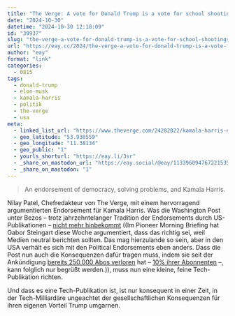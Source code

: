 ```yaml
---
title: "The Verge: A vote for Donald Trump is a vote for school shootings and measles"
date: "2024-10-30"
datetime: "2024-10-30 12:18:09"
id: "39937"
slug: "the-verge-a-vote-for-donald-trump-is-a-vote-for-school-shootings-and-measles"
url: "https://eay.cc/2024/the-verge-a-vote-for-donald-trump-is-a-vote-for-school-shootings-and-measles/"
author: "eay"
format: "link"
categories:
  - 0815
tags:
  - donald-trump
  - elon-musk
  - kamala-harris
  - politik
  - the-verge
  - usa
meta:
  - linked_list_url: "https://www.theverge.com/24282022/kamala-harris-endorsement-presidential-election-2024"
  - geo_latitude: "53.930559"
  - geo_longitude: "11.38134"
  - geo_public: "1"
  - yourls_shorturl: "https://eay.li/3sr"
  - _share_on_mastodon_url: "https://eay.social/@eay/113396094767221535"
  - _share_on_mastodon: "1"
---
```


> An endorsement of democracy, solving problems, and Kamala Harris.

Nilay Patel, Chefredakteur von The Verge, mit einem hervorragend argumentierten Endorsement für Kamala Harris. Was die Washington Post unter Bezos – trotz jahrzehntelanger Tradition der Endorsements durch US-Publikationen – [nicht mehr hinbekommt](https://www.washingtonpost.com/style/media/2024/10/25/washington-post-endorsement-president/) ((Im Pioneer Morning Briefing hat Gabor Steingart diese Woche argumentiert, dass das richtig sei, weil Medien neutral berichten sollten. Das mag hierzulande so sein, aber in den USA verhält es sich mit den Political Endorsements eben anders. Dass die Post nun auch die Konsequenzen dafür tragen muss, indem sie seit der Ankündigung [bereits 250.000 Abos verloren](https://www.theguardian.com/media/2024/oct/29/washington-post-subscriber-cancellations) hat – [10% ihrer Abonnenten](https://daringfireball.net/linked/2024/10/29/amazon-prime-cancelling-pissing-in-the-ocean) –, kann folglich nur begrüßt werden.)), muss nun eine kleine, feine Tech-Publikation richten.

Und dass es eine Tech-Publikation ist, ist nur konsequent in einer Zeit, in der Tech-Milliardäre ungeachtet der gesellschaftlichen Konsequenzen für ihren eigenen Vorteil Trump umgarnen.
